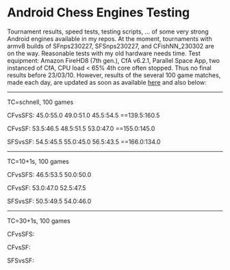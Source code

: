 # Android Chess Engines Testing
Tournament results, speed tests, testing scripts, ... of some very strong Android engines available in my repos. 
At the moment, tournaments with armv8 builds of SFnps230227, SFSnps230227, and CFishNN_230302 are on the way. 
Reasonable tests with my old hardware needs time. Test equipment: 
Amazon FireHD8 (7th gen.), CfA v6.2.1,  Parallel Space App, two instanced of CfA, CPU load < 65% 4th core often stopped.
Thus no final results before 23/03/10.
However, results of the several 100 game matches, made each day, are updated as soon as available [here](https://github.com/Joachim26/Android_Chess_Engines_Testing/blob/main/DailyUpdatedTestResults.txt) and also below:

________________________________________
TC=schnell, 100 games

CFvsSFS:
45.0:55.0
49.0:51.0
45.5:54.5
==139.5:160.5

CFvsSF:
53.5:46.5
48.5:51.5
53.0:47.0
==155.0:145.0

SFSvsSF:
54.5:45.5
55.0:45.0
56.5:43.5
==166.0:134.0
________________________________________
TC=10+1s, 100 games

CFvsSFS:
46.5:53.5
50.0:50.0


CFvsSF:
53.0:47.0
52.5:47.5


SFSvsSF:
50.5:49.5
54.0:46.0


________________________________________
TC=30+1s, 100 games

CFvsSFS:


CFvsSF:


SFSvsSF:
